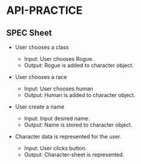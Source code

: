 # API-PRACTICE


## SPEC Sheet

* User chooses a class
  * Input: User chooses Rogue.
  * Output: Rogue is added to character object.

* User chooses a race
  * Input: User chooses human
  * Output: Human is added to character object.

* User create a name
  * Input: Input desired name.
  * Output: Name is stored to character object.

* Character data is represented for the user.
  * Input: User clicks button.
  * Output: Character-sheet is represented.
  